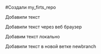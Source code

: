 #Создали my_firts_repo 

Добавили текст

Добавили текст через веб браузер

Добавим текст локально

Добавили текст в новой ветке newbranch